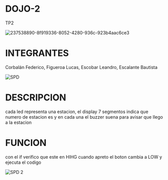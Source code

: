 # DOJO-2
TP2

![237538890-8f919336-8052-4280-936c-923b4aac6ce3](https://github.com/LeandroUTNFRA/DOJO-2/assets/122940722/16b2cd02-9ee1-403e-b069-5296c587057a)


# INTEGRANTES

Corbalán Federico, Figueroa Lucas, Escobar Leandro, Escalante Bautista


![SPD](https://github.com/LeandroUTNFRA/DOJO-2/assets/122940722/b034bf16-50fd-4dde-8463-4305fa269c6a)

# DESCRIPCION
cada led representa una estacion, el display 7 segmentos indica que numero de estacion es y en cada una el buzzer suena para avisar que llego a la estacion

# FUNCION

con el if verifico que este en HIHG cuando apreto el  boton cambia a LOW y ejecuta el codigo

![SPD 2](https://github.com/LeandroUTNFRA/DOJO-2/assets/122940722/5214629d-8bcc-49fa-8eac-41db43b54c26)
